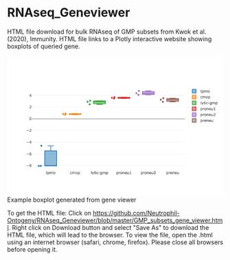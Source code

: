 # RNAseq_Geneviewer
HTML file download for bulk RNAseq of GMP subsets from Kwok et al. (2020), Immunity. HTML file links to a Plotly interactive website showing boxplots of queried gene. 

![Image of example plot](https://github.com/Neutrophil-Ontogeny/RNAseq_Geneviewer/blob/master/SamplePlot_RNAseqGeneviewer.png)
Example boxplot generated from gene viewer

To get the HTML file:
Click on https://github.com/Neutrophil-Ontogeny/RNAseq_Geneviewer/blob/master/GMP_subsets_gene_viewer.html. Right click on Download button and select "Save As" to download the HTML file, which will lead to the browser. To view the file, open the .html using an internet browser (safari, chrome, firefox). Please close all browsers before opening it.

